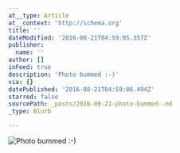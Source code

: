 ```yaml
---
at__type: Article
at__context: 'http://schema.org'
title: ''
dateModified: '2016-08-21T04:59:05.357Z'
publisher:
  name: ''
author: []
inFeed: true
description: 'Photo bummed :-)'
via: {}
datePublished: '2016-08-21T04:59:06.494Z'
starred: false
sourcePath: _posts/2016-08-21-photo-bummed-.md
_type: Blurb

---
```

![Photo bummed :-)](https://the-grid-user-content.s3-us-west-2.amazonaws.com/c5f59190-2314-46b5-a22f-0f15d8f02ce5.jpg)